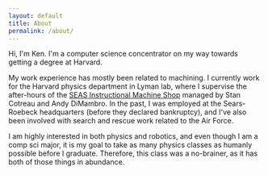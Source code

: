 ```yaml
---
layout: default
title: About
permalink: /about/
---
```

Hi, I'm Ken. I'm a computer science concentrator on my way towards getting a degree at Harvard.

My work experience has mostly been related to machining. I currently work for the Harvard physics department in Lyman lab, where I supervise the after-hours of the [SEAS Instructional Machine Shop](https://www.physics.harvard.edu/resources/shop) managed by Stan Cotreau and Andy DiMambro. In the past, I was employed at the Sears-Roebeck headquarters (before they declared bankruptcy), and I've also been involved with search and rescue work related to the Air Force.

I am highly interested in both physics and robotics, and even though I am a comp sci major, it is my goal to take as many physics classes as humanly possible before I graduate. Therefore, this class was a no-brainer, as it has both of those things in abundance.
